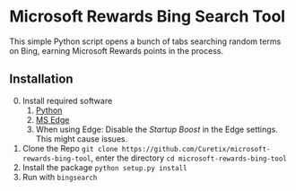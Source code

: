 # Microsoft Rewards Bing Search Tool

This simple Python script opens a bunch of tabs searching random terms on Bing, earning Microsoft Rewards points in the process.

## Installation

0. Install required software
   1. [Python](https://python.org)
   2. [MS Edge](https://microsoft.com/edge)
   3. When using Edge: Disable the *Startup Boost* in the Edge settings. This might cause issues.
1. Clone the Repo `git clone https://github.com/Curetix/microsoft-rewards-bing-tool`, enter the directory `cd microsoft-rewards-bing-tool`
2. Install the package `python setup.py install`
3. Run with `bingsearch`
